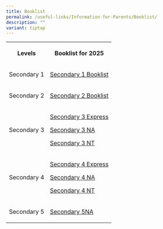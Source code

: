 ```yaml
---
title: Booklist
permalink: /useful-links/Information-for-Parents/Booklist/
description: ""
variant: tiptap
---
```

<table style="minWidth: 50px">
<colgroup>
<col>
<col>
</colgroup>
<tbody>
<tr>
<th rowspan="1" colspan="1">
<p>Levels</p>
</th>
<th rowspan="1" colspan="1">
<p>Booklist for 2025</p>
</th>
</tr>
<tr>
<td rowspan="1" colspan="1">
<p>Secondary 1</p>
</td>
<td rowspan="1" colspan="1">
<p><a href="/files/Announcements/2024/SECONDARY_ONE___FINAL__.pdf" rel="noopener noreferrer nofollow" target="_blank">Secondary 1 Booklist</a>
</p>
</td>
</tr>
<tr>
<td rowspan="1" colspan="1">
<p>Secondary 2</p>
</td>
<td rowspan="1" colspan="1">
<p><a href="/files/Announcements/2024/SECONDARY_TWO___FINAL__.pdf" rel="noopener nofollow" target="_blank">Secondary 2 Booklist</a>
</p>
</td>
</tr>
<tr>
<td rowspan="1" colspan="1">
<p>Secondary 3</p>
</td>
<td rowspan="1" colspan="1">
<p><a href="/files/Announcements/2024/SECONDARY_THREE_EXPRESS___FINAL__.pdf" rel="noopener nofollow" target="_blank">Secondary 3 Express</a>
</p>
<p><a href="/files/Announcements/2024/SECONDARY_THREE_NA___FINAL__.pdf" rel="noopener nofollow" target="_blank">Secondary 3 NA</a>
</p>
<p><a href="/files/Announcements/2024/SECONDARY_THREE_NT___FINAL__.pdf" rel="noopener nofollow" target="_blank">Secondary 3 NT</a>
</p>
</td>
</tr>
<tr>
<td rowspan="1" colspan="1">
<p>Secondary 4</p>
</td>
<td rowspan="1" colspan="1">
<p><a href="/files/Announcements/2024/SECONDARY_FOUR_EXPRESS___FINAL__.pdf" rel="noopener nofollow" target="_blank">Secondary 4 Express</a>
</p>
<p><a href="/files/Announcements/2024/SECONDARY_FOUR_NA___FINAL__.pdf" rel="noopener nofollow" target="_blank">Secondary 4 NA</a>
</p>
<p><a href="/files/Announcements/2024/SECONDARY_FOUR_NT___FINAL__.pdf" rel="noopener nofollow" target="_blank">Secondary 4 NT</a>
</p>
</td>
</tr>
<tr>
<td rowspan="1" colspan="1">
<p>Secondary 5</p>
</td>
<td rowspan="1" colspan="1">
<p><a href="/files/Announcements/2024/SECONDARY_FIVE_NA___FINAL__.pdf" rel="noopener nofollow" target="_blank">Secondary 5NA</a>
</p>
</td>
</tr>
</tbody>
</table>
<p></p>
<p></p>